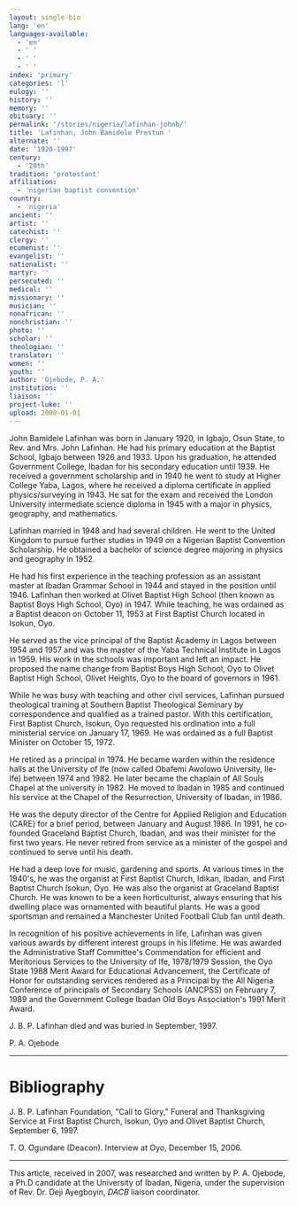 ```yaml
---
layout: single-bio
lang: 'en'
languages-available:
  - 'en'
  - ' '
  - ' '
  - ' '
index: 'primary'
categories: 'l'
eulogy: ''
history: ''
memory: ''
obituary: ''
permalink: '/stories/nigeria/lafinhan-johnb/'
title: 'Lafinhan, John Bamidele Prestun '
alternate: ''
date: '1920-1997'
century:
  - '20th'
tradition: 'protestant'
affiliation:
  - 'nigerian baptist convention'
country:
  - 'nigeria'
ancient: ''
artist: ''
catechist: ''
clergy: ''
ecumenist: ''
evangelist: ''
nationalist: ''
martyr: ''
persecuted: ''
medical: ''
missionary: ''
musician: ''
nonafrican: ''
nonchristian: ''
photo: ''
scholar: ''
theologian: ''
translator: ''
women: ''
youth: ''
author: 'Ojebode, P. A.'
institution: ''
liaison: ''
project-luke: ''
upload: 2000-01-01
---
```



John Bamidele Lafinhan was born in January 1920, in Igbajo, Osun State, to Rev. and Mrs. John Lafinhan. He had his primary education at the Baptist School, Igbajo between 1926 and 1933.  Upon his graduation, he attended Government College, Ibadan for his secondary education until 1939.  He received a government scholarship and in 1940 he went to study at Higher College Yaba, Lagos, where he received a diploma certificate in applied physics/surveying in 1943.  He sat for the exam and received the London University intermediate science diploma in 1945 with a major in physics, geography, and mathematics.

Lafinhan married in 1948 and had several children.  He went to the United Kingdom to pursue further studies in 1949 on a Nigerian Baptist Convention Scholarship. He obtained a bachelor of science degree majoring in physics and geography in 1952.

He had his first experience in the teaching profession as an assistant master at Ibadan Grammar School in 1944 and stayed in the position until 1946. Lafinhan then worked at Olivet Baptist High School (then known as Baptist Boys High School, Oyo) in 1947.  While teaching, he was ordained as a Baptist deacon on October 11, 1953 at First Baptist Church located in Isokun, Oyo.

He served as the vice principal of the Baptist Academy in Lagos between 1954 and 1957 and was the master of the Yaba Technical Institute in Lagos in 1959.  His work in the schools was important and left an impact. He proposed the name change from Baptist Boys High School, Oyo to Olivet Baptist High School, Olivet Heights, Oyo to the board of governors in 1961.

While he was busy with teaching and other civil services, Lafinhan pursued theological training at Southern Baptist Theological Seminary by correspondence and qualified as a trained pastor. With this certification, First Baptist Church, Isokun, Oyo requested his ordination into a full ministerial service on January 17, 1969.  He was ordained as a full Baptist Minister on October 15, 1972.

He retired as a principal in 1974.  He became warden within the residence halls at the University of Ife (now called Obafemi Awolowo University, Ile-Ife) between 1974 and 1982.  He later became the chaplain of All Souls Chapel at the university in 1982.  He moved to Ibadan in 1985 and continued his service at the Chapel of the Resurrection, University of Ibadan, in 1986.

He was the deputy director of the Centre for Applied Religion and Education (CARE) for a brief period, between January and August 1986.  In 1991, he co-founded Graceland Baptist Church, Ibadan, and was their minister for the first two years.  He never retired from service as a minister of the gospel and continued to serve until his death.

He had a deep love for music, gardening and sports. At various times in the 1940's, he was the organist at First Baptist Church, Idikan, Ibadan, and First Baptist Church Isokun, Oyo.  He was also the organist at Graceland Baptist Church.  He was known to be a keen horticulturist, always ensuring that his dwelling place was ornamented with beautiful plants.  He was a good sportsman and remained a Manchester United Football Club fan until death.

In recognition of his positive achievements in life, Lafinhan was given various awards by different interest groups in his lifetime.  He was awarded the Administrative Staff Committee's Commendation for efficient and Meritorious Services to the University of Ife, 1978/1979 Session, the Oyo State 1988 Merit Award for Educational Advancement, the Certificate of Honor for outstanding services rendered as a Principal by the All Nigeria Conference of principals of Secondary Schools (ANCPSS) on February 7, 1989 and the Government College Ibadan Old Boys Association's 1991 Merit Award.

J. B. P. Lafinhan died and was buried in September, 1997.

P. A. Ojebode

---

# Bibliography

J. B. P. Lafinhan Foundation, "Call to Glory," Funeral and Thanksgiving Service at First Baptist Church, Isokun, Oyo and Olivet Baptist Church, September 6, 1997.

T. O. Ogundare (Deacon).  Interview at Oyo, December 15, 2006.

---

This article, received in 2007, was researched and written by P. A. Ojebode, a Ph.D candidate at the University of Ibadan, Nigeria, under the supervision of Rev. Dr. Deji Ayegboyin, *DACB* liaison coordinator.